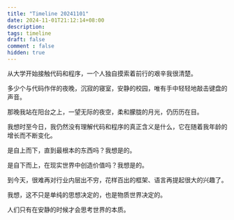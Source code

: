 ```yaml
---
title: "Timeline 20241101"
date: 2024-11-01T21:12:14+08:00
description: 
tags: timeline
draft: false
comment : false
hidden: true
---
```


从大学开始接触代码和程序，一个人独自摸索着前行的艰辛我很清楚。

多少个与代码作伴的夜晚，沉寂的寝室，安静的校园，唯有手中轻轻地敲击键盘的声音。

那晚我站在阳台之上，一望无际的夜空，柔和朦胧的月光，仍历历在目。

我想时至今日，我仍然没有理解代码和程序的真正含义是什么，它在随着我年龄的增长而不断变化。

是自上而下，直到最根本的东西吗？我想是的。

是自下而上，在现实世界中创造价值吗？我想是的。

到今天，很难再对行业内层出不穷，花样百出的框架、语言再提起很大的兴趣了。

我想，这不只是单纯的思想决定的，也是物质世界决定的。

人们只有在安静的时候才会思考世界的本质。
